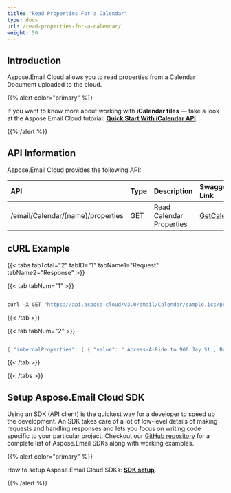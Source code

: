 ```yaml
---
title: "Read Properties For a Calendar"
type: docs
url: /read-properties-for-a-calendar/
weight: 50
---
```


## **Introduction**
Aspose.Email Cloud allows you to read properties from a Calendar Document uploaded to the cloud.



{{% alert color="primary" %}} 

If you want to know more about working with **iCalendar files** — take a look at the Aspose Email Cloud tutorial: [**Quick Start With iCalendar API**](/email/quick-start-with-icalendar-api/).

{{% /alert %}} 


## **API Information**
Aspose.Email Cloud provides the following API:

|**API**|**Type**|**Description**|**Swagger Link**|
| :- | :- | :- | :- |
|/email/Calendar/{name}/properties|GET|Read Calendar Properties|[GetCalendar](https://apireference.aspose.cloud/email/#/Calendar/GetCalendar)|

## **cURL Example**
{{< tabs tabTotal="2" tabID="1" tabName1="Request" tabName2="Response" >}}

{{< tab tabNum="1" >}}

```java

curl -X GET "https://api.aspose.cloud/v3.0/email/Calendar/sample.ics/properties" -H "accept: application/json" -H "authorization: Bearer eyJhbGciOiJSUzI1NiIsInR5cCI6IkpXVCJ9.eyJuYmYiOjE1NzU4MzA4NzksImV4cCI6MTU3NTkxNzI3OSwiaXNzIjoiaHR0cHM6Ly9hcGkuYXNwb3NlLmNsb3VkIiwiYXVkIjpbImh0dHBzOi8vYXBpLmFzcG9zZS5jbG91ZC9yZXNvdXJjZXMiLCJhcGkucGxhdGZvcm0iLCJhcGkucHJvZHVjdHMiXSwiY2xpZW50X2lkIjoiNzg5NDZmYjQtM2JkNC00ZDNlLWIzMDktZjllMmZmOWFjNmY5IiwiY2xpZW50X2lkU3J2SWQiOiI2NTk5ODQiLCJzY29wZSI6WyJhcGkucGxhdGZvcm0iLCJhcGkucHJvZHVjdHMiXX0.mp1drdo4pYso9TEv8VL0pNk5D_oxNMFI1JevJCD3koIgC2kN8lFGVypkXwQVlEYLtOULaT5JlSEwB2dtomqTW1eGpy6SIHP_o5g5npoj2tlyBMCEf3od-cU6oObwLkdiELGbjkJ9SHh--wZTjk81VeSudXyAoX48bPsFGlBwq0N240i7mShtxIno87U58DEFONJLteQME86rAg6PqwBmHkfVoLbDkkLWHo5s2VxOD6UPkBGRaqjdpQlkHL17mq5hz0iWHW2HLUnMo6-ET0g0e0RYaYZnu4VPRyoUj2j5a0WTVryKybMc-WgjmzDzfJ2Y1mQoZE9KvD177v2GKn5CBg"

```

{{< /tab >}}

{{< tab tabNum="2" >}}

```java

{ "internalProperties": [ { "value": " Access-A-Ride to 900 Jay St., Brooklyn", "name": "DESCRIPTION", "type": "PrimitiveObject" }, { "value": "2013-08-02 15:04:00Z", "name": "ENDDATE", "type": "PrimitiveObject" }, { "value": "America/New_York", "name": "ENDTIMEZONE", "type": "PrimitiveObject" }, { "value": "False", "name": "ISDESCRIPTIONHTML", "type": "PrimitiveObject" }, { "value": "1000 Broadway Ave., Brooklyn", "name": "LOCATION", "type": "PrimitiveObject" }, { "value": null, "name": "RECURRENCE", "type": "PrimitiveObject" }, { "internalProperties": [ { "index": 0, "internalProperties": [ { "value": "Display", "name": "REMINDERACTION", "type": "PrimitiveObject" }, { "value": "Pickup Reminder", "name": "REMINDERDESCRIPTION", "type": "PrimitiveObject" }, { "value": "0", "name": "REMINDERREPEAT", "type": "PrimitiveObject" }, { "internalProperties": [ { "value": "6000000000", "name": "REMINDERTRIGGERDURATION", "type": "PrimitiveObject" }, { "value": "Start", "name": "REMINDERTRIGGERRELATED", "type": "PrimitiveObject" } ], "name": "REMINDERTRIGGER", "type": "HierarchicalObject" } ], "name": "REMINDER", "type": "IndexedHierarchicalObject" } ], "name": "REMINDERS", "type": "HierarchicalObject" }, { "value": "3", "name": "SEQUENCEID", "type": "PrimitiveObject" }, { "value": "2013-08-02 14:34:00Z", "name": "STARTDATE", "type": "PrimitiveObject" }, { "value": "America/New_York", "name": "STARTTIMEZONE", "type": "PrimitiveObject" }, { "value": "Confirmed", "name": "STATUS", "type": "PrimitiveObject" }, { "value": "Access-A-Ride Pickup", "name": "SUMMARY", "type": "PrimitiveObject" } ], "name": "CALENDAR", "type": "HierarchicalObject" } Response headers

```

{{< /tab >}}

{{< /tabs >}}


## **Setup Aspose.Email Cloud SDK**
Using an SDK (API client) is the quickest way for a developer to speed up the development. An SDK takes care of a lot of low-level details of making requests and handling responses and lets you focus on writing code specific to your particular project. Checkout our [GitHub repository](https://github.com/aspose-email-cloud) for a complete list of Aspose.Email SDKs along with working examples.

{{% alert color="primary" %}} 

How to setup Aspose.Email Cloud SDKs: [**SDK setup**](/email/sdk-setup/). 

{{% /alert %}} 




